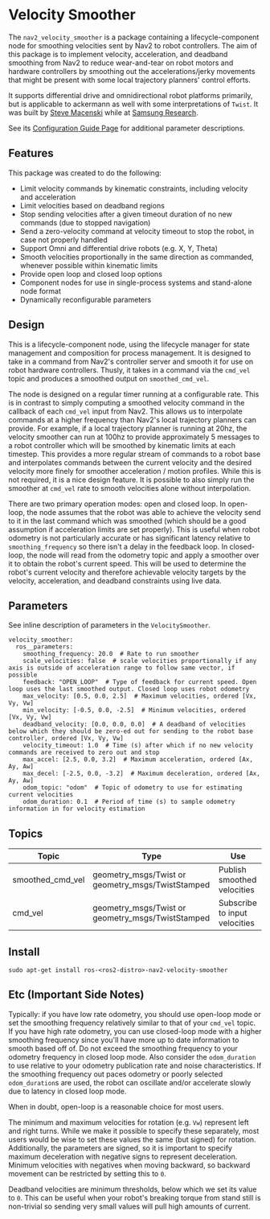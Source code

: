 # Velocity Smoother

The ``nav2_velocity_smoother`` is a package containing a lifecycle-component node for smoothing velocities sent by Nav2 to robot controllers.
The aim of this package is to implement velocity, acceleration, and deadband smoothing from Nav2 to reduce wear-and-tear on robot motors and hardware controllers by smoothing out the accelerations/jerky movements that might be present with some local trajectory planners' control efforts.

It supports differential drive and omnidirectional robot platforms primarily, but is applicable to ackermann as well with some interpretations of ``Twist``. It was built by [Steve Macenski](https://www.linkedin.com/in/steve-macenski-41a985101/) while at [Samsung Research](https://www.sra.samsung.com/). 

See its [Configuration Guide Page](https://navigation.ros.org/configuration/packages/configuring-velocity-smoother.html) for additional parameter descriptions.

## Features

This package was created to do the following:

- Limit velocity commands by kinematic constraints, including velocity and acceleration
- Limit velocities based on deadband regions
- Stop sending velocities after a given timeout duration of no new commands (due to stopped navigation)
- Send a zero-velocity command at velocity timeout to stop the robot, in case not properly handled
- Support Omni and differential drive robots (e.g. X, Y, Theta)
- Smooth velocities proportionally in the same direction as commanded, whenever possible within kinematic limits
- Provide open loop and closed loop options
- Component nodes for use in single-process systems and stand-alone node format
- Dynamically reconfigurable parameters

## Design

This is a lifecycle-component node, using the lifecycle manager for state management and composition for process management.
It is designed to take in a command from Nav2's controller server and smooth it for use on robot hardware controllers.
Thusly, it takes in a command via the `cmd_vel` topic and produces a smoothed output on `smoothed_cmd_vel`.

The node is designed on a regular timer running at a configurable rate.
This is in contrast to simply computing a smoothed velocity command in the callback of each `cmd_vel` input from Nav2.
This allows us to interpolate commands at a higher frequency than Nav2's local trajectory planners can provide.
For example, if a local trajectory planner is running at 20hz, the velocity smoother can run at 100hz to provide approximately 5 messages to a robot controller which will be smoothed by kinematic limits at each timestep.
This provides a more regular stream of commands to a robot base and interpolates commands between the current velocity and the desired velocity more finely for smoother acceleration / motion profiles.
While this is not required, it is a nice design feature.
It is possible to also simply run the smoother at `cmd_vel` rate to smooth velocities alone without interpolation.

There are two primary operation modes: open and closed loop.
In open-loop, the node assumes that the robot was able to achieve the velocity send to it in the last command which was smoothed (which should be a good assumption if acceleration limits are set properly).
This is useful when robot odometry is not particularly accurate or has significant latency relative to `smoothing_frequency` so there isn't a delay in the feedback loop.
In closed-loop, the node will read from the odometry topic and apply a smoother over it to obtain the robot's current speed.
This will be used to determine the robot's current velocity and therefore achievable velocity targets by the velocity, acceleration, and deadband constraints using live data.

## Parameters

See inline description of parameters in the `VelocitySmoother`.

```
velocity_smoother:
  ros__parameters:
  	smoothing_frequency: 20.0  # Rate to run smoother
  	scale_velocities: false  # scale velocities proportionally if any axis is outside of acceleration range to follow same vector, if possible
  	feedback: "OPEN_LOOP"  # Type of feedback for current speed. Open loop uses the last smoothed output. Closed loop uses robot odometry
  	max_velocity: [0.5, 0.0, 2.5]  # Maximum velocities, ordered [Vx, Vy, Vw]
   	min_velocity: [-0.5, 0.0, -2.5]  # Minimum velocities, ordered [Vx, Vy, Vw]
   	deadband_velocity: [0.0, 0.0, 0.0]  # A deadband of velocities below which they should be zero-ed out for sending to the robot base controller, ordered [Vx, Vy, Vw]
   	velocity_timeout: 1.0  # Time (s) after which if no new velocity commands are received to zero out and stop
   	max_accel: [2.5, 0.0, 3.2]  # Maximum acceleration, ordered [Ax, Ay, Aw]
   	max_decel: [-2.5, 0.0, -3.2]  # Maximum deceleration, ordered [Ax, Ay, Aw]
   	odom_topic: "odom"  # Topic of odometry to use for estimating current velocities
   	odom_duration: 0.1  # Period of time (s) to sample odometry information in for velocity estimation
```

## Topics

| Topic            | Type                    | Use                           |
|------------------|-------------------------|-------------------------------|
| smoothed_cmd_vel | geometry_msgs/Twist or  geometry_msgs/TwistStamped | Publish smoothed velocities   |
| cmd_vel          | geometry_msgs/Twist or  geometry_msgs/TwistStamped | Subscribe to input velocities |


## Install

```
sudo apt-get install ros-<ros2-distro>-nav2-velocity-smoother
```

## Etc (Important Side Notes)

Typically: if you have low rate odometry, you should use open-loop mode or set the smoothing frequency relatively similar to that of your `cmd_vel` topic. If you have high rate odometry, you can use closed-loop mode with a higher smoothing frequency since you'll have more up to date information to smooth based off of. Do not exceed the smoothing frequency to your odometry frequency in closed loop mode. Also consider the ``odom_duration`` to use relative to your odometry publication rate and noise characteristics.
If the smoothing frequency out paces odometry or poorly selected ``odom_duration``s are used, the robot can oscillate and/or accelerate slowly due to latency in closed loop mode.

When in doubt, open-loop is a reasonable choice for most users.

The minimum and maximum velocities for rotation (e.g. ``Vw``) represent left and right turns. While we make it possible to specify these separately, most users would be wise to set these values the same (but signed) for rotation. Additionally, the parameters are signed, so it is important to specify maximum deceleration with negative signs to represent deceleration. Minimum velocities with negatives when moving backward, so backward movement can be restricted by setting this to ``0``.

Deadband velocities are minimum thresholds, below which we set its value to `0`. This can be useful when your robot's breaking torque from stand still is non-trivial so sending very small values will pull high amounts of current.
